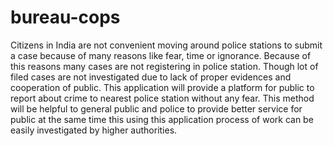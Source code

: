 # bureau-cops
Citizens in India are not convenient moving around police stations to submit a case because of many reasons like fear, time or ignorance. Because of this reasons many cases are not registering in police station. Though lot of filed cases are not investigated due to lack of proper evidences and cooperation of public. This application will provide a platform for public to report about crime to nearest police station without any fear. This method will be helpful to general public and police to provide better service for public at the same time this using this application process of work can be easily investigated by higher authorities.
